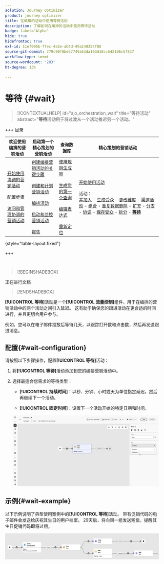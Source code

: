 ```yaml
---
solution: Journey Optimizer
product: journey optimizer
title: 在编排的活动中使用等待活动
description: 了解如何在编排的活动中使用等待活动
badge: label="Alpha"
hide: true
hidefromtoc: true
exl-id: 11ef095b-77ec-4e2e-ab4d-49a248354f08
source-git-commit: 779c90f0be57749a63da103d18cc642106c5f837
workflow-type: tm+mt
source-wordcount: '283'
ht-degree: 13%

---
```


# 等待 {#wait}

>[!CONTEXTUALHELP]
>id="ajo_orchestration_wait"
>title="等待活动"
>abstract="**等待**&#x200B;活动用于将过渡从一个活动推迟另一个活动。"


+++ 目录

| 欢迎使用编排的营销活动 | 启动第一个精心策划的营销活动 | 查询数据库 | 精心策划的营销活动 |
|---|---|---|---|
| [开始使用协调的营销活动](../gs-orchestrated-campaigns.md)<br/><br/>[配置步骤](../configuration-steps.md)<br/><br/>[访问和管理协调的营销活动](../access-manage-orchestrated-campaigns.md) | [创建编排营销活动的关键步骤](../gs-campaign-creation.md)<br/><br/>[创建和计划营销活动](../create-orchestrated-campaign.md)<br/><br/>[编排活动](../orchestrate-activities.md)<br/><br/>[启动和监控营销活动](../start-monitor-campaigns.md)<br/><br/>[报告](../reporting-campaigns.md) | [使用规则生成器](../orchestrated-rule-builder.md)<br/><br/>[生成您的第一个查询](../build-query.md)<br/><br/>[编辑表达式](../edit-expressions.md)<br/><br/>[重新定位](../retarget.md) | [开始使用活动](about-activities.md)<br/><br/>活动：<br/>[并加入](and-join.md) - [生成受众](build-audience.md) - [更改维度](change-dimension.md) - [渠道活动](channels.md) - [组合](combine.md) - [重复数据删除](deduplication.md) - [扩充](enrichment.md) - [分支](fork.md) - [协调](reconciliation.md) - [保存受众](save-audience.md) - [拆分](split.md) - <b>[等待](wait.md)</b> |

{style="table-layout:fixed"}

+++

<br/>

>[!BEGINSHADEBOX]

正在进行文档

>[!ENDSHADEBOX]

**[!UICONTROL 等待]**&#x200B;活动是一个&#x200B;**[!UICONTROL 流量控制]**&#x200B;组件，用于在编排的营销活动中的两个活动之间引入延迟。 这有助于确保您的跟进活动在更合适的时间进行，并且更切合用户参与。

例如，您可以在电子邮件投放后等待几天，以跟踪打开数和点击数，然后再发送跟进消息。

## 配置{#wait-configuration}

请按照以下步骤操作，配置&#x200B;**[!UICONTROL 等待]**&#x200B;活动：

1. 将&#x200B;**[!UICONTROL 等待]**&#x200B;活动添加到您的编排营销活动中。

1. 选择最适合您需求的等待类型：

   * **[!UICONTROL 持续时间]**：以秒、分钟、小时或天为单位指定延迟，然后再继续下一个活动。

   * **[!UICONTROL 固定时间]**：设置下一个活动开始的特定日期和时间。

   ![](../assets/wait_activity.png)

## 示例{#wait-example}

以下示例说明了典型使用案例中的&#x200B;**[!UICONTROL 等待]**&#x200B;活动。  带有促销代码的电子邮件会发送给庆祝其生日的用户档案。 29天后，将向同一组发送短信，提醒其生日促销代码即将过期。

![](../assets/wait-example.png)
